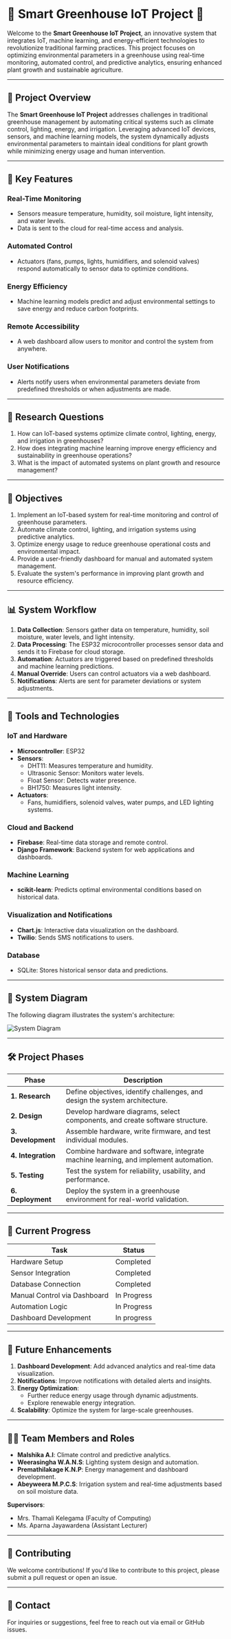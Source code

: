 # 🌿 Smart Greenhouse IoT Project 🌱

Welcome to the **Smart Greenhouse IoT Project**, an innovative system that integrates IoT, machine learning, and energy-efficient technologies to revolutionize traditional farming practices. This project focuses on optimizing environmental parameters in a greenhouse using real-time monitoring, automated control, and predictive analytics, ensuring enhanced plant growth and sustainable agriculture.

---

## 🚀 Project Overview

The **Smart Greenhouse IoT Project** addresses challenges in traditional greenhouse management by automating critical systems such as climate control, lighting, energy, and irrigation. Leveraging advanced IoT devices, sensors, and machine learning models, the system dynamically adjusts environmental parameters to maintain ideal conditions for plant growth while minimizing energy usage and human intervention.

---

## 🌟 Key Features

### **Real-Time Monitoring**
- Sensors measure temperature, humidity, soil moisture, light intensity, and water levels.
- Data is sent to the cloud for real-time access and analysis.

### **Automated Control**
- Actuators (fans, pumps, lights, humidifiers, and solenoid valves) respond automatically to sensor data to optimize conditions.

### **Energy Efficiency**
- Machine learning models predict and adjust environmental settings to save energy and reduce carbon footprints.

### **Remote Accessibility**
- A web dashboard allow users to monitor and control the system from anywhere.

### **User Notifications**
- Alerts notify users when environmental parameters deviate from predefined thresholds or when adjustments are made.

---

## 📘 Research Questions

1. How can IoT-based systems optimize climate control, lighting, energy, and irrigation in greenhouses?
2. How does integrating machine learning improve energy efficiency and sustainability in greenhouse operations?
3. What is the impact of automated systems on plant growth and resource management?

---

## 🎯 Objectives

1. Implement an IoT-based system for real-time monitoring and control of greenhouse parameters.
2. Automate climate control, lighting, and irrigation systems using predictive analytics.
3. Optimize energy usage to reduce greenhouse operational costs and environmental impact.
4. Provide a user-friendly dashboard for manual and automated system management.
5. Evaluate the system's performance in improving plant growth and resource efficiency.

---

## 📊 System Workflow

1. **Data Collection**: Sensors gather data on temperature, humidity, soil moisture, water levels, and light intensity.
2. **Data Processing**: The ESP32 microcontroller processes sensor data and sends it to Firebase for cloud storage.
3. **Automation**: Actuators are triggered based on predefined thresholds and machine learning predictions.
4. **Manual Override**: Users can control actuators via a web dashboard.
5. **Notifications**: Alerts are sent for parameter deviations or system adjustments.

---

## 🔧 Tools and Technologies

### **IoT and Hardware**
- **Microcontroller**: ESP32
- **Sensors**:
  - DHT11: Measures temperature and humidity.
  - Ultrasonic Sensor: Monitors water levels.
  - Float Sensor: Detects water presence.
  - BH1750: Measures light intensity.
- **Actuators**:
  - Fans, humidifiers, solenoid valves, water pumps, and LED lighting systems.

### **Cloud and Backend**
- **Firebase**: Real-time data storage and remote control.
- **Django Framework**: Backend system for web applications and dashboards.

### **Machine Learning**
- **scikit-learn**: Predicts optimal environmental conditions based on historical data.

### **Visualization and Notifications**
- **Chart.js**: Interactive data visualization on the dashboard.
- **Twilio**: Sends SMS notifications to users.

### **Database**
- SQLite: Stores historical sensor data and predictions.

---

## 🔄 System Diagram

The following diagram illustrates the system's architecture:

![System Diagram](https://drive.google.com/uc?id=1dhIlv7QAJmPtYJb74kv8VG2FebXt8eGp)

---

## 🛠️ Project Phases

| **Phase**       | **Description**                                                                             |
|------------------|---------------------------------------------------------------------------------------------|
| **1. Research**        | Define objectives, identify challenges, and design the system architecture.            |
| **2. Design**          | Develop hardware diagrams, select components, and create software structure.          |
| **3. Development**     | Assemble hardware, write firmware, and test individual modules.                       |
| **4. Integration**     | Combine hardware and software, integrate machine learning, and implement automation.  |
| **5. Testing**         | Test the system for reliability, usability, and performance.                          |
| **6. Deployment**      | Deploy the system in a greenhouse environment for real-world validation.              |

---

## 📜 Current Progress

| **Task**                     | **Status**        |
|------------------------------|-------------------|
| Hardware Setup               | Completed         |
| Sensor Integration           | Completed         |
| Database Connection          | Completed         |
| Manual Control via Dashboard | In Progress       |
| Automation Logic             | In Progress       |
| Dashboard Development        | In progress           |

---

## 🔮 Future Enhancements

1. **Dashboard Development**: Add advanced analytics and real-time data visualization.
2. **Notifications**: Improve notifications with detailed alerts and insights.
3. **Energy Optimization**:
   - Further reduce energy usage through dynamic adjustments.
   - Explore renewable energy integration.
4. **Scalability**: Optimize the system for large-scale greenhouses.

---

## 👨‍💻 Team Members and Roles

- **Malshika A.I**: Climate control and predictive analytics.
- **Weerasingha W.A.N.S**: Lighting system design and automation.
- **Premathilakage K.N.P**: Energy management and dashboard development.
- **Abeyweera M.P.C.S**: Irrigation system and real-time adjustments based on soil moisture data.

**Supervisors**:
- Mrs. Thamali Kelegama (Faculty of Computing)
- Ms. Aparna Jayawardena (Assistant Lecturer)

---

## 🤝 Contributing

We welcome contributions! If you'd like to contribute to this project, please submit a pull request or open an issue.

---

## 📱 Contact

For inquiries or suggestions, feel free to reach out via email or GitHub issues.
